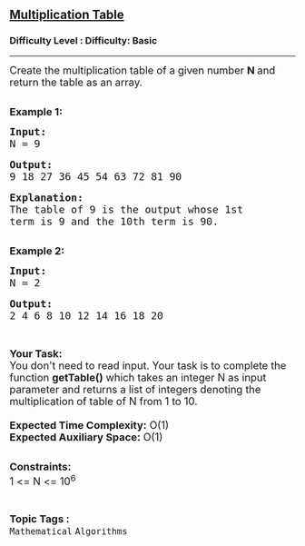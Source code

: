<h2><a href="https://www.geeksforgeeks.org/problems/print-table0303/1?page=2&category=Mathematical&difficulty=Basic&sortBy=submissions">Multiplication Table</a></h2><h3>Difficulty Level : Difficulty: Basic</h3><hr><div class="problems_problem_content__Xm_eO" style="user-select: auto;"><p style="user-select: auto;"><span style="font-size: 18px; user-select: auto;">Create the multiplication table of a given number <strong style="user-select: auto;">N&nbsp;</strong>and return the table as an array.</span></p>

<p style="user-select: auto;"><br style="user-select: auto;">
<strong style="user-select: auto;"><span style="font-size: 18px; user-select: auto;">Example 1:</span></strong></p>

<pre style="user-select: auto;"><strong style="user-select: auto;"><span style="font-size: 18px; user-select: auto;">Input:
</span></strong><span style="font-size: 18px; user-select: auto;">N = 9</span>

<strong style="user-select: auto;"><span style="font-size: 18px; user-select: auto;">Output:</span></strong>
<span style="font-size: 18px; user-select: auto;">9 18 27 36 45 54 63 72 81 90</span>

<strong style="user-select: auto;"><span style="font-size: 18px; user-select: auto;">Explanation:
</span></strong><span style="font-size: 18px; user-select: auto;">The table of 9 is the output whose 1st 
term is 9 and the 10th term is 90.</span></pre>

<p style="user-select: auto;"><br style="user-select: auto;">
<strong style="user-select: auto;"><span style="font-size: 18px; user-select: auto;">Example 2:</span></strong></p>

<pre style="user-select: auto;"><strong style="user-select: auto;"><span style="font-size: 18px; user-select: auto;">Input:
</span></strong><span style="font-size: 18px; user-select: auto;">N = 2</span>

<strong style="user-select: auto;"><span style="font-size: 18px; user-select: auto;">Output:</span></strong><strong style="user-select: auto;"><span style="font-size: 18px; user-select: auto;">
</span></strong><span style="font-size: 18px; user-select: auto;">2 4 6 8 10 12 14 16 18 20</span>


</pre>

<p style="user-select: auto;"><span style="font-size: 18px; user-select: auto;"><strong style="user-select: auto;">Your Task:&nbsp;&nbsp;</strong><br style="user-select: auto;">
You don't need to read input. Your task is to complete the function <strong style="user-select: auto;">getTable()</strong>&nbsp;which takes an integer N as input parameter and returns a list of integers denoting the multiplication of table of N from 1 to 10.&nbsp;<br style="user-select: auto;">
<br style="user-select: auto;">
<strong style="user-select: auto;">Expected Time Complexity:</strong>&nbsp;O(1)<br style="user-select: auto;">
<strong style="user-select: auto;">Expected Auxiliary Space:</strong>&nbsp;O(1)</span></p>

<p style="user-select: auto;"><br style="user-select: auto;">
<span style="font-size: 18px; user-select: auto;"><strong style="user-select: auto;">Constraints:&nbsp;</strong><br style="user-select: auto;">
1 &lt;= N &lt;= 10<sup style="user-select: auto;">6</sup></span></p>
</div><br><p><span style=font-size:18px><strong>Topic Tags : </strong><br><code>Mathematical</code>&nbsp;<code>Algorithms</code>&nbsp;